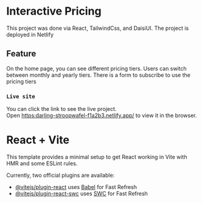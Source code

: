 # Interactive Pricing

This project was done via React, TailwindCss, and DaisiUI. The project is deployed in Netlify 

## Feature

On the home page, you can see different pricing tiers. Users can switch between monthly and yearly tiers. There is a form to subscribe to use the pricing tiers

### `Live site`

You can click the link to see the live project.\
Open [https:darling-stroopwafel-f1a2b3.netlify.app/](darling-stroopwafel-f1a2b3.netlify.app/) to view it in the browser.

# React + Vite

This template provides a minimal setup to get React working in Vite with HMR and some ESLint rules.

Currently, two official plugins are available:

- [@vitejs/plugin-react](https://github.com/vitejs/vite-plugin-react/blob/main/packages/plugin-react/README.md) uses [Babel](https://babeljs.io/) for Fast Refresh
- [@vitejs/plugin-react-swc](https://github.com/vitejs/vite-plugin-react-swc) uses [SWC](https://swc.rs/) for Fast Refresh
